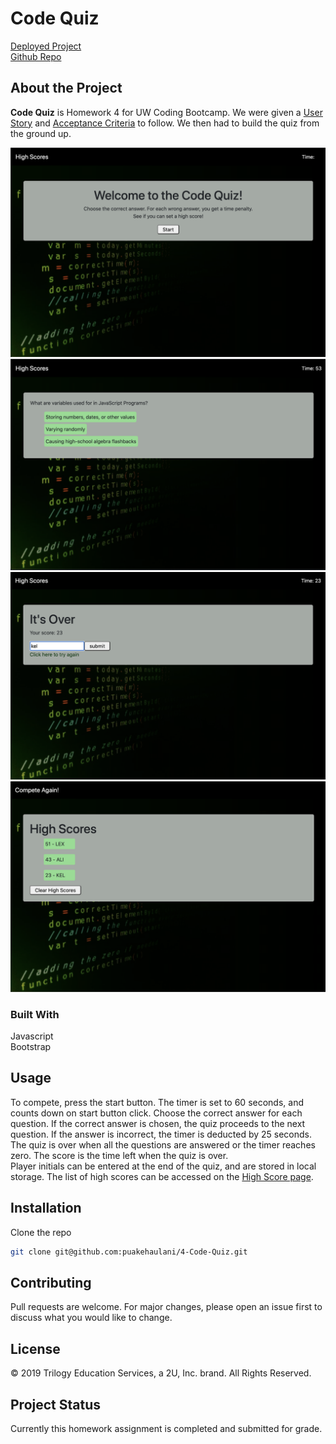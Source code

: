 # Code Quiz

[Deployed Project](https://github.com/puakehaulani/4-Code-Quiz)  
[Github Repo](https://puakehaulani.github.io/4-Code-Quiz/)

## About the Project

**Code Quiz** is Homework 4 for UW Coding Bootcamp. We were given a [User Story](https://uwa.bootcampcontent.com/UWA-Bootcamp/uw-sea-fsf-pt-08-2020-u-c/tree/master/class-content/04-Web-APIs/02-Homework#user-story) and [Acceptance Criteria](https://uwa.bootcampcontent.com/UWA-Bootcamp/uw-sea-fsf-pt-08-2020-u-c/tree/master/class-content/04-Web-APIs/02-Homework#acceptance-criteria) to follow. We then had to build the quiz from the ground up.

![WelcomeScreen](assets/images/welcome.png)  
![QuestionScreen](assets/images/question.png)
![ResultsScreen](assets/images/results.png)  
![HighscoreScreen](assets/images/highscore.png)

### Built With

Javascript  
Bootstrap

## Usage

To compete, press the start button. The timer is set to 60 seconds, and counts down on start button click. Choose the correct answer for each question. If the correct answer is chosen, the quiz proceeds to the next question. If the answer is incorrect, the timer is deducted by 25 seconds. The quiz is over when all the questions are answered or the timer reaches zero. The score is the time left when the quiz is over.  
Player initials can be entered at the end of the quiz, and are stored in local storage. The list of high scores can be accessed on the [High Score page](https://puakehaulani.github.io/4-Code-Quiz/highscores.html).

## Installation

Clone the repo

```bash
git clone git@github.com:puakehaulani/4-Code-Quiz.git
```

## Contributing

Pull requests are welcome. For major changes, please open an issue first to discuss what you would like to change.

## License

© 2019 Trilogy Education Services, a 2U, Inc. brand.
All Rights Reserved.

## Project Status

Currently this homework assignment is completed and submitted for grade.
